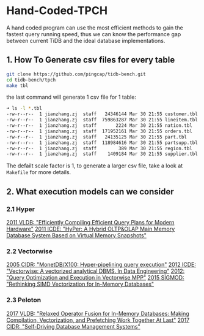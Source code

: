 # Hand-Coded-TPCH

A hand coded program can use the most efficient methods to gain the fastest query running speed, thus we can know the performance gap between current TiDB and the ideal database implementations.

## 1. How To Generate csv files for every table

```sh
git clone https://github.com/pingcap/tidb-bench.git
cd tidb-bench/tpch
make tbl
```

the last command will generate 1 csv file for 1 table:
```sh
➜ ls -l *.tbl
-rw-r--r--  1 jianzhang.zj  staff   24346144 Mar 30 21:55 customer.tbl
-rw-r--r--  1 jianzhang.zj  staff  759863287 Mar 30 21:55 lineitem.tbl
-rw-r--r--  1 jianzhang.zj  staff       2224 Mar 30 21:55 nation.tbl
-rw-r--r--  1 jianzhang.zj  staff  171952161 Mar 30 21:55 orders.tbl
-rw-r--r--  1 jianzhang.zj  staff   24135125 Mar 30 21:55 part.tbl
-rw-r--r--  1 jianzhang.zj  staff  118984616 Mar 30 21:55 partsupp.tbl
-rw-r--r--  1 jianzhang.zj  staff        389 Mar 30 21:55 region.tbl
-rw-r--r--  1 jianzhang.zj  staff    1409184 Mar 30 21:55 supplier.tbl
```

The defailt scale factor is 1, to generate a larger csv file, take a look at `Makefile` for more details.

## 2. What execution models can we consider

### 2.1 Hyper

[2011 VLDB: "Efficiently Compiling Efficient Query Plans for Modern Hardware"](http://www.vldb.org/pvldb/vol4/p539-neumann.pdf)
[2011 ICDE: "HyPer: A Hybrid OLTP&OLAP Main Memory Database System Based on Virtual Memory Snapshots"](https://www.cs.cmu.edu/~pavlo/courses/fall2013/static/slides/hyper.pdf)

### 2.2 Vectorwise

[2005 CIDR: "MonetDB/X100: Hyper-pipelining query execution"](http://15721.courses.cs.cmu.edu/spring2018/papers/18-execution/boncz-cidr2005.pdf)
[2012 ICDE: "Vectorwise: A vectorized analytical DBMS. In Data Engineering"](https://pdfs.semanticscholar.org/2e0d/128a5695b02eeb39bd4e06e8eb54990026dd.pdf)
[2012: "Query Optimization and Execution in Vectorwise MPP"](https://homepages.cwi.nl/~boncz/msc/2012-AndreiCosteaAdrianIonescu.pdf)
[2015 SIGMOD: "Rethinking SIMD Vectorization for In-Memory Databases"](http://www.cs.columbia.edu/~orestis/sigmod15.pdf)

### 2.3 Peloton

[2017 VLDB: "Relaxed Operator Fusion for In-Memory Databases: Making Compilation, Vectorization, and Prefetching Work Together At Last"](http://www.vldb.org/pvldb/vol11/p1-menon.pdf)
[2017 CIDR: "Self-Driving Database Management Systems"](https://www.cs.cmu.edu/~jarulraj/papers/2017.ai.cidr.pdf)

